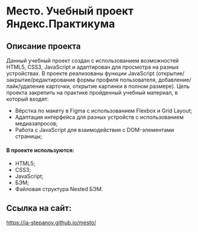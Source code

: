# Место. Учебный проект Яндекс.Практикума

## Описание проекта

Данный учебный проект создан с использованием возможностей HTML5, CSS3, JavaScript и адаптирован для просмотра на разных устройствах. В проекте реализованы функции JavaScript (открытие/закрытие/редактирование формы профиля пользователя, добавление/лайк/удаление карточки, открытие картинки в полном размере). Цель проекта закрепить на практике пройденный учебный материал, в который входят:

* Вёрстка по макету в Figma с использованием Flexbox и Grid Layout;
* Адаптация интерфейса для разных устройств с использованием медиазапросов;
* Работа с JavaScript для взаимодействия с DOM-элементами страницы;

#### В проекте используются:

* HTML5;
* CSS3;
* JavaScript;
* БЭМ;
* Файловая структура Nested БЭМ.

## Ссылка на сайт:
https://ia-stepanov.github.io/mesto/
